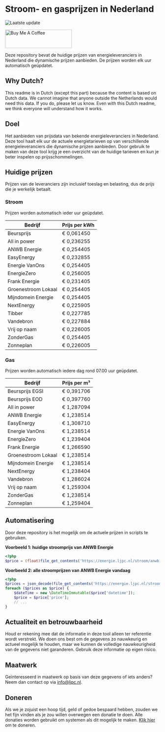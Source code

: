 # Stroom- en gasprijzen in Nederland

![Laatste update](https://img.shields.io/badge/laatste%20update-2024--10--07%2015%3A00%20CET-brightgreen)

<a href="https://www.buymeacoffee.com/Lars-" target="_blank"><img src="https://cdn.buymeacoffee.com/buttons/v2/default-orange.png" alt="Buy Me A Coffee" height="60" style="height: 60px !important;width: 217px !important;" ></a>

Deze repository bevat de huidige prijzen van energieleveranciers in Nederland die dynamische prijzen aanbieden. De prijzen worden elk uur automatisch geüpdatet.

## Why Dutch?

This readme is in Dutch (except this part) because the content is based on Dutch data. We cannot imagine that anyone outside the Netherlands would need this data. If you do, please let us know. Even with this Dutch readme, we think
everyone will understand how it works.

## Doel

Het aanbieden van prijsdata van bekende energieleveranciers in Nederland. Deze tool haalt elk uur de actuele energietarieven op van verschillende energieleveranciers die dynamische prijzen aanbieden. Door gebruik te maken van deze tool
krijg je een overzicht van de huidige tarieven en kun je beter inspelen op prijsschommelingen.

## Huidige prijzen

Prijzen van de leveranciers zijn inclusief toeslag en belasting, dus de prijs die je werkelijk betaalt.

### Stroom

Prijzen worden automatisch ieder uur geüpdatet.

 Bedrijf | Prijs per kWh 
---------|---------------
Beursprijs | € 0,061450
All in power | € 0,236255
ANWB Energie | € 0,254405
EasyEnergy | € 0,232855
Energie VanOns | € 0,254405
EnergieZero | € 0,256005
Frank Energie | € 0,231405
Groenestroom Lokaal | € 0,254405
Mijndomein Energie | € 0,254405
NextEnergy | € 0,225905
Tibber | € 0,227785
Vandebron | € 0,227884
Vrij op naam | € 0,226005
ZonderGas | € 0,254405
Zonneplan | € 0,226005


### Gas

Prijzen worden automatisch iedere dag rond 07.00 uur geüpdatet.

 Bedrijf | Prijs per m³ 
---------|--------------
Beursprijs EGSI | € 0,391706
Beursprijs EOD | € 0,397760
All in power | € 1,287094
ANWB Energie | € 1,238514
EasyEnergy | € 1,308710
Energie VanOns | € 1,238514
EnergieZero | € 1,239404
Frank Energie | € 1,266590
Groenestroom Lokaal | € 1,238514
Mijndomein Energie | € 1,238514
NextEnergy | € 1,238404
Vandebron | € 1,286024
Vrij op naam | € 1,259304
ZonderGas | € 1,238514
Zonneplan | € 1,259404


## Automatisering

Door deze repository is het mogelijk om de actuele prijzen in scripts te gebruiken.

**Voorbeeld 1: huidige stroomprijs van ANWB Energie**

```php
<?php
$price = (float)file_get_contents('https://energie.ljpc.nl/stroom/anwb-energie-nu.txt');

```

**Voorbeeld 2: alle stroomprijzen van ANWB Energie vandaag**

```php
<?php
$prices = json_decode(file_get_contents('https://energie.ljpc.nl/stroom/all-in-power-vandaag.json'),true);
foreach ($prices as $price) {
    $dateTime = new \DateTimeImmutable($price['datetime']);
    $price = $price['price'];
    // ...
}
```

## Actualiteit en betrouwbaarheid

Houd er rekening mee dat de informatie in deze tool alleen ter referentie wordt verstrekt. We doen ons best om de gegevens zo nauwkeurig en actueel mogelijk te houden, maar we kunnen de volledige nauwkeurigheid van de gegevens niet
garanderen. Gebruik deze informatie op eigen risico.

## Maatwerk

Geïnteresseerd in maatwerk op basis van deze gegevens of iets anders? Neem dan contact op
via [info@ljpc.nl](mailto:info@ljpc.nl?subject=Energie%20prijzen).

## Doneren

Als we je zojuist een hoop tijd, geld of gedoe bespaard hebben, zouden we het fijn vinden als je zou willen overwegen een
donatie te doen. Alle donaties worden gebruikt om systemen als dit mogelijk te
maken. [Klik hier](https://www.buymeacoffee.com/Lars-) om te doneren.
